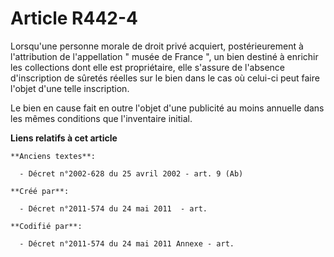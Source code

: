 # Article R442-4

Lorsqu'une personne morale de droit privé acquiert, postérieurement à l'attribution de l'appellation " musée de France ", un
bien destiné à enrichir les collections dont elle est propriétaire, elle s'assure de l'absence d'inscription de sûretés
réelles sur le bien dans le cas où celui-ci peut faire l'objet d'une telle inscription. 

Le bien en cause fait en outre l'objet d'une publicité au moins annuelle dans les mêmes conditions que l'inventaire initial.

**Liens relatifs à cet article**

	**Anciens textes**:

	  - Décret n°2002-628 du 25 avril 2002 - art. 9 (Ab)

	**Créé par**:

	  - Décret n°2011-574 du 24 mai 2011  - art.

	**Codifié par**:

	  - Décret n°2011-574 du 24 mai 2011 Annexe - art.
